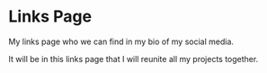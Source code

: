 # Links Page

My links page who we can find in my bio of my social media.  

It will be in this links page that I will reunite all my projects  together.
